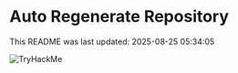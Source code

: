 # Auto Regenerate Repository

This README was last updated: 2025-08-25 05:34:05

 ![TryHackMe](https://tryhackme.com/badge/533634)